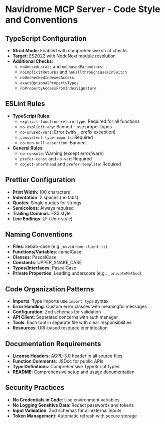 # Navidrome MCP Server - Code Style and Conventions

## TypeScript Configuration
- **Strict Mode**: Enabled with comprehensive strict checks
- **Target**: ES2022 with NodeNext module resolution
- **Additional Checks**: 
  - `noUnusedLocals` and `noUnusedParameters`
  - `noImplicitReturns` and `noFallthroughCasesInSwitch`
  - `noUncheckedIndexedAccess`
  - `exactOptionalPropertyTypes`
  - `noPropertyAccessFromIndexSignature`

## ESLint Rules
- **TypeScript Rules**: 
  - `explicit-function-return-type`: Required for all functions
  - `no-explicit-any`: Banned - use proper types
  - `no-unused-vars`: Error (with `_` prefix exception)
  - `consistent-type-imports`: Required
  - `no-non-null-assertion`: Banned
- **General Rules**:
  - `no-console`: Warning (except error/warn)
  - `prefer-const` and `no-var`: Required
  - `object-shorthand` and `prefer-template`: Required

## Prettier Configuration
- **Print Width**: 100 characters
- **Indentation**: 2 spaces (no tabs)
- **Quotes**: Single quotes for strings
- **Semicolons**: Always required
- **Trailing Commas**: ES5 style
- **Line Endings**: LF (Unix style)

## Naming Conventions
- **Files**: kebab-case (e.g., `navidrome-client.ts`)
- **Functions/Variables**: camelCase
- **Classes**: PascalCase
- **Constants**: UPPER_SNAKE_CASE
- **Types/Interfaces**: PascalCase
- **Private Properties**: Leading underscore (e.g., `_privateMethod`)

## Code Organization Patterns
- **Imports**: Type imports use `import type` syntax
- **Error Handling**: Custom error classes with meaningful messages
- **Configuration**: Zod schemas for validation
- **API Client**: Separated concerns with auth manager
- **Tools**: Each tool in separate file with clear responsibilities
- **Resources**: URI-based resource identification

## Documentation Requirements
- **License Headers**: AGPL-3.0 header in all source files
- **Function Comments**: JSDoc for public APIs
- **Type Definitions**: Comprehensive TypeScript types
- **README**: Comprehensive setup and usage documentation

## Security Practices
- **No Credentials in Code**: Use environment variables
- **No Logging Sensitive Data**: Redact passwords and tokens
- **Input Validation**: Zod schemas for all external inputs
- **Token Management**: Automatic refresh with secure storage